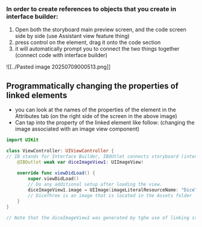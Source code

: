 

### In order to create references to objects that you create in interface builder:
1. Open both the storyboard main preview screen, and the code screen side by side (use Assistant view feature thing)
2. press control on the element, drag it onto the code section
3. it will automatically prompt you to connect the two things together (connect code with interface builder)

![[../Pasted image 20250709000513.png]]

## Programmatically changing the properties of linked elements
- you can look at the names of the properties of the element in the Attributes tab (on the right side of the screen in the above image)
- Can tap into the property of the linked element like follow: (changing the image associated with an image view component)
```swift
import UIKit

class ViewController: UIViewController {
// IB stands for Interface Builder, IBOUtlet connects storyboard (interface builder) to code
    @IBOutlet weak var diceImageView1: UIImageView!
    
    override func viewDidLoad() {
        super.viewDidLoad()
        // Do any additional setup after loading the view.
        diceImageView1.image = UIImage(imageLiteralResourceName: "DiceThree");
        // DiceThree is an image that is located in the Assets folder
    }
}

// Note that the diceImageView1 was generated by tghe use of linking storyboard with code
```